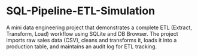 # SQL-Pipeline-ETL-Simulation
A mini data engineering project that demonstrates a complete ETL (Extract, Transform, Load) workflow using SQLite and DB Browser. The project imports raw sales data (CSV), cleans and transforms it, loads it into a production table, and maintains an audit log for ETL tracking.
